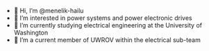 - 👋 Hi, I’m @menelik-hailu
- 👀 I’m interested in power systems and power electronic drives
- 🌱 I’m currently studying electrical engineering at the University of Washington
- 💞️ I’m a current member of UWROV within the electrical sub-team

<!---
menelik-hailu/menelik-hailu is a ✨ special ✨ repository because its `README.md` (this file) appears on your GitHub profile.
You can click the Preview link to take a look at your changes.
--->

